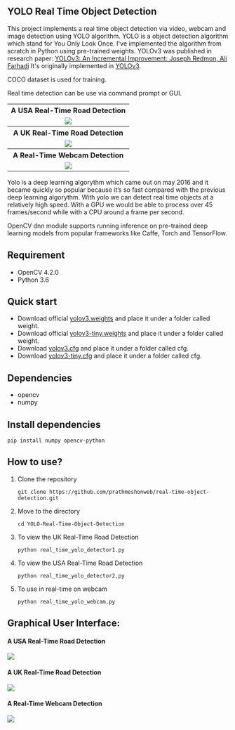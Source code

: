 ## YOLO Real Time Object Detection

This project implements a real time object detection via video, webcam and image detection using YOLO algorithm. YOLO is a object detection algorithm which stand for You Only Look Once. I've implemented the algorithm from scratch in Python using pre-trained weights. YOLOv3 was published in research paper: <a href="https://pjreddie.com/media/files/papers/YOLOv3.pdf" rel="nofollow">YOLOv3: An Incremental Improvement: Joseph Redmon, Ali Farhadi</a> It's originally implemented in <a href="https://github.com/pjreddie/darknet">YOLOv3</a>.

COCO dataset is used for training.

Real time detection can be use via command prompt or GUI.

<table>
  <tbody>
	<tr align="center">
		<th><strong>A USA Real-Time Road Detection</strong></th>
	</tr>
	<tr align="center">
		<td><img src="https://github.com/muhammadshiraz/YOLO-Real-Time-Object-Detection/blob/master/doc/detector1.gif"></td>		
	</tr>
	<tr align="center">
		<th><strong>A UK Real-Time Road Detection</strong></th>
	</tr>
	<tr align="center">
		<td><img src="https://github.com/muhammadshiraz/YOLO-Real-Time-Object-Detection/blob/master/doc/detector2.gif"></td>
	</tr>
	<tr align="center">
		<th><strong>A Real-Time Webcam Detection</strong></th>
	</tr>
	<tr align="center">
		<td style="width: 100%;"><img src="https://github.com/muhammadshiraz/YOLO-Real-Time-Object-Detection/blob/master/doc/webcam_detector.jpg"></td>
	</tr>
</tbody>
</table>

Yolo is a deep learning algorythm which came out on may 2016 and it became quickly so popular because it’s so fast compared with the previous deep learning algorythm.
With yolo we can detect real time objects at a relatively high speed. With a GPU we would be able to process over 45 frames/second while with a CPU around a frame per second.

OpenCV dnn module supports running inference on pre-trained deep learning models from popular frameworks like Caffe, Torch and TensorFlow.

## Requirement
<ul>
<li>OpenCV 4.2.0</li>
<li>Python 3.6</li>
</ul>

## Quick start
<ul>
  <li>Download official <a href="https://pjreddie.com/media/files/yolov3.weights" rel="nofollow">yolov3.weights</a> and place it under a folder called weight.</li>
  <li>Download official <a href="https://pjreddie.com/media/files/yolov3-tiny.weights" rel="nofollow">yolov3-tiny.weights</a> and place it under a folder called weight.</li>
  <li>Download <a href="https://github.com/pjreddie/darknet/blob/master/cfg/yolov3.cfg">yolov3.cfg</a> and place it under a folder called cfg.</li>
  <li>Download <a href="https://github.com/pjreddie/darknet/blob/master/cfg/yolov3-tiny.cfg">yolov3-tiny.cfg</a> and place it under a folder called cfg.</li>
</ul>

## Dependencies
<ul>
<li>opencv</li>
<li>numpy</li>
</ul>

## Install dependencies
<p><code>pip install numpy opencv-python</code></p>

## How to use?
<ol>
  <li>Clone the repository</li>
  <p><code>git clone https://github.com/prathmeshonweb/real-time-object-detection.git</code></p>
</ol>
<ol start="2">
  <li>Move to the directory</li>
  <p><code>cd YOLO-Real-Time-Object-Detection</code></p>
</ol>
<ol start="3">
  <li>To view the UK Real-Time Road Detection</li>
  <p><code>python real_time_yolo_detector1.py</code></p>
</ol>
<ol start="4">
  <li>To view the USA Real-Time Road Detection</li>
  <p><code>python real_time_yolo_detector2.py</code></p>
</ol>
<ol start="5">
  <li>To use in real-time on webcam</li>
  <p><code>python real_time_yolo_webcam.py</code></p>
</ol>

## Graphical User Interface:
#### A USA Real-Time Road Detection
<img src="https://user-images.githubusercontent.com/45601530/79018190-a4dff500-7b8c-11ea-8866-119735d7c8fc.jpg">

#### A UK Real-Time Road Detection
<img src="https://user-images.githubusercontent.com/45601530/79018201-aad5d600-7b8c-11ea-9844-b93a98fd0e00.jpg">

#### A Real-Time Webcam Detection
<img src="https://github.com/muhammadshiraz/YOLO-Real-Time-Object-Detection/blob/master/doc/webcam_detector.jpg">
